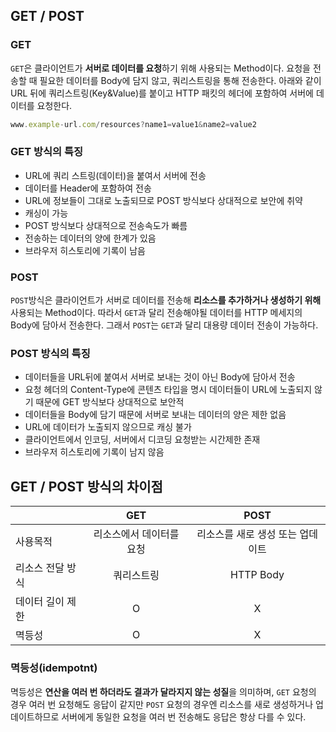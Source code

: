 ## GET / POST

### GET

`GET`은 클라이언트가 **서버로 데이터를 요청**하기 위해 사용되는 Method이다. 요청을 전송할 때 필요한 데이터를 Body에 담지 않고, 쿼리스트링을 통해 전송한다. 아래와 같이 URL 뒤에 쿼리스트링(Key&Value)를 붙이고 HTTP 패킷의 헤더에 포함하여 서버에 데이터를 요청한다.

```javascript
www.example-url.com/resources?name1=value1&name2=value2
```

### GET 방식의 특징

-   URL에 쿼리 스트링(데이터)을 붙여서 서버에 전송
-   데이터를 Header에 포함하여 전송
-   URL에 정보들이 그대로 노출되므로 POST 방식보다 상대적으로 보안에 취약
-   캐싱이 가능
-   POST 방식보다 상대적으로 전송속도가 빠름
-   전송하는 데이터의 양에 한계가 있음
-   브라우저 히스토리에 기록이 남음

### POST

`POST`방식은 클라이언트가 서버로 데이터를 전송해 **리소스를 추가하거나 생성하기 위해** 사용되는 Method이다. 따라서 `GET`과 달리 전송해야될 데이터를 HTTP 메세지의 Body에 담아서 전송한다. 그래서 `POST`는 `GET`과 달리 대용량 데이터 전송이 가능하다.

### POST 방식의 특징

-   데이터들을 URL뒤에 붙여서 서버로 보내는 것이 아닌 Body에 담아서 전송
-   요청 헤더의 Content-Type에 콘텐츠 타입을 명시
    데이터들이 URL에 노출되지 않기 때문에 GET 방식보다 상대적으로 보안적
-   데이터들을 Body에 담기 때문에 서버로 보내는 데이터의 양은 제한 없음
-   URL에 데이터가 노출되지 않으므로 캐싱 불가
-   클라이언트에서 인코딩, 서버에서 디코딩
    요청받는 시간제한 존재
-   브라우저 히스토리에 기록이 남지 않음

## GET / POST 방식의 차이점

|                  |           GET            |               POST               |
| ---------------- | :----------------------: | :------------------------------: |
| 사용목적         | 리소스에서 데이터를 요청 | 리소스를 새로 생성 또는 업데이트 |
| 리소스 전달 방식 |        쿼리스트링        |            HTTP Body             |
| 데이터 길이 제한 |            O             |                X                 |
| 멱등성           |            O             |                X                 |

### 멱등성(idempotnt)

멱등성은 **연산을 여러 번 하더라도 결과가 달라지지 않는 성질**을 의미하며, `GET` 요청의 경우 여러 번 요청해도 응답이 같지만
`POST` 요청의 경우엔 리소스를 새로 생성하거나 업데이트하므로 서버에게 동일한 요청을 여러 번 전송해도 응답은 항상 다를 수 있다.
